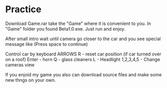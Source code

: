 Practice
========
Download Game.rar
take the "Game" where it is convenient to you.
In "Game" folder you found Beta1.0.exe. Just run and enjoy.

After small intro wait until camera go closer to the car and you see special message like (Press space to continue)

Control car by keyboard ARROWS
R - reset car position (if car turned over on a roof)
Enter - horn
Q - glass cleaners
L - Headlight
1,2,3,4,5 - Change cameras view


If you enjoid my game you also can download source files and make some new thngs on your own.
